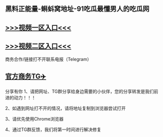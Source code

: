 黑料正能量-蝌蚪窝地址-91吃瓜最懂男人的吃瓜网
---
[>>>视频一区入口<<<](https://pc-51.github.io/)
----
[>>>视频二区入口<<<](https://pc-51.github.io/)
----
商务合作/链接打不开联系电报（Telegram）

[官方商务TG✈️](https://t.me/Wenge58/)
---
分享有你
1、请把网址、TG群分享给身边需要的小伙伴，您的分享转发是我们前进的动力！！！

2、如遇到网址打不开的情况，请将地址复制到浏览器尝试打开

3、请优先使用Chrome浏览器

4、通过TG群反馈，我们将第一时间进行解决修复

